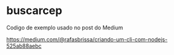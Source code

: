 # buscarcep
Codigo de exemplo usado no post do Medium

https://medium.com/@rafasbrissa/criando-um-cli-com-nodejs-525ab88aebc

